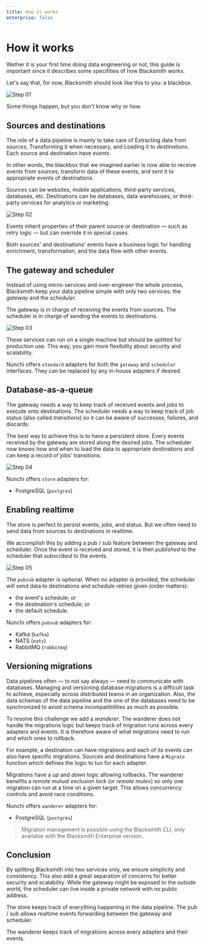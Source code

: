 ```yaml
---
title: How it works
enterprise: false
---
```


# How it works

Wether it is your first time doing data engineering or not, this guide is important
since it describes some specifities of how Blacksmith works.

Let's say that, for now, Blacksmith should look like this to you: a blackbox.

![Step 01](/images/blacksmith/how.001.png)

Some things happen, but you don't know why or how.

## Sources and destinations

The role of a data pipeline is mainly to take care of Extracting data from *sources*,
Transforming it when necessary, and Loading it to *destinations*. Each source and
destination have *events*.

In other words, the blackbox that we imagined earlier is now able to receive events
from sources, transform data of these events, and sent it to appropriate events of
destinations.

Sources can be websites, mobile applications, third-party services, databases, etc.
Destinations can be databases, data warehouses, or third-party services for analytics
or marketing.


![Step 02](/images/blacksmith/how.002.png)

Events inherit properties of their parent source or destination — such as retry
logic — but can override it in special cases.

Both sources' and destinations' events have a business logic for handling enrichment,
transformation, and the data flow with other events.

## The gateway and scheduler

Instead of using micro-services and over-engineer the whole process, Blacksmith keep
your data pipeline simple with only two services: the *gateway* and the *scheduler*.

The gateway is in charge of receiving the events from sources. The scheduler is in
charge of sending the events to destinations.

![Step 03](/images/blacksmith/how.003.png)

These services can run on a single machine but should be splitted for production
use. This way, you gain more flexibility about security and scalability.

Nunchi offers `standard` adapters for both the `gateway` and `scheduler` interfaces.
They can be replaced by any in-house adapters if desired.

## Database-as-a-queue

The gateway needs a way to keep track of received events and *jobs* to execute onto
destinations. The scheduler needs a way to keep track of job status (also called
*transitions*) so it can be aware of successes, failures, and discards.

The best way to achieve this is to have a persistent *store*. Every events received
by the gateway are stored along the desired jobs. The scheduler now knows how and
when to load the data to appropriate destinations and can keep a record of jobs' transitions. 

![Step 04](/images/blacksmith/how.004.png)

Nunchi offers `store` adapters for:
- PostgreSQL (`postgres`)

## Enabling realtime

The store is perfect to persist events, jobs, and status. But we often need to
send data from sources to destinations in realtime.

We accomplish this by adding a pub / sub feature between the gateway and scheduler.
Once the event is received and stored, it is then *published* to the scheduler
that *subscribed* to the events.

![Step 05](/images/blacksmith/how.005.png)

The `pubsub` adapter is optional. When no adapter is provided, the scheduler will
send data to destinations and schedule retries given (order matters):
- the event's schedule; or
- the destination's schedule; or
- the default schedule.

Nunchi offers `pubsub` adapters for:
- Kafka (`kafka`)
- NATS (`nats`)
- RabbitMQ (`rabbitmq`)

## Versioning migrations

Data pipelines often — to not say always — need to communicate with databases.
Managing and versioning database migrations is a difficult task to achieve,
especially across distributed teams in an organization. Also, the data schemas
of the data pipeline and the one of the databases need to be synchronized to
avoid schema incompatibilities as much as possible.

To resolve this challenge we add a *wanderer*. The wanderer does not handle the
migrations logic but keeps track of migration runs across every adapters and
events. It is therefore aware of what migrations need to run and which ones to
rollback.

For example, a destination can have migrations and each of its events can also
have specific migrations. Sources and destinations have a `Migrate` function
which defines the logic to tun for each adapter.

Migrations have a *up* and *down* logic allowing rollbacks. The wanderer benefits
a *remote mutual exclusion lock* (or *remote mutex*) so only one migration can
run at a time on a given target. This allows concurrency controls and avoid race
conditions.

Nunchi offers `wanderer` adapters for:
- PostgreSQL (`postgres`)

> Migration management is possible using the Blacksmith CLI, only available with
  the Blacksmith Enterprise version.

## Conclusion

By splitting Blacksmith into two services only, we ensure simplicity and consistency.
This also add a great separation of concerns for better security and scalability.
While the gateway might be exposed to the outside world, the scheduler can live
inside a private network with no public address.

The store keeps track of everything happening in the data pipeline. The pub / sub
allows realtime events forwarding between the gateway and scheduler.

The wanderer keeps track of migrations across every adapters and their events.
